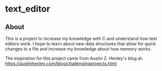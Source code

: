# text_editor

## About
This is a project to increase my knowledge with C and understand how text editors work.
I hope to learn about new data structures that allow for quick changes to a file and increase my knowledge about how memory works.

The inspiration for this project came from Austin Z. Henley's blog at: https://austinhenley.com/blog/challengingprojects.html
